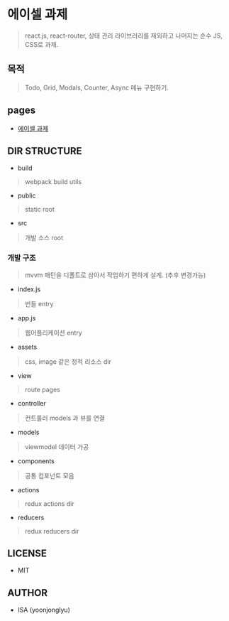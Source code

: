 # 에이셀 과제
> react.js, react-router, 상태 관리 라이브러리를 제외하고 나머지는 순수 JS, CSS로 과제.

## 목적
> Todo, Grid, Modals, Counter, Async 메뉴 구현하기.

## pages
- [에이셀 과제](https://yoonjonglyu.github.io/aicel-front-code/ "aicel link")

## DIR STRUCTURE
- build 
> webpack build utils
- public
> static root
- src
> 개발 소스 root

### 개발 구조
> mvvm 패턴을 디폴트로 삼아서 작업하기 편하게 설계. (추후 변경가능)

- index.js
> 번들 entry
- app.js
> 웹어플리케이션 entry
- assets
> css, image 같은 정적 리소스 dir
- view
> route pages
- controller
> 컨트롤러 models 과 뷰를 연결
- models
> viewmodel 데이터 가공
- components
> 공통 컴포넌트 모음
- actions
> redux actions dir 
- reducers
> redux reducers dir


## LICENSE
- MIT

## AUTHOR
- ISA (yoonjonglyu)